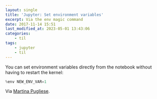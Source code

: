 ```yaml
---
layout: single
title: 'Jupyter: Set environment variables'
excerpt: Via the env magic command
date: 2017-11-14 15:51
last_modified_at: 2023-05-01 13:43:06
categories:
    - til
tags:
    - jupyter
    - til
---
```


You can set environment variables directly from the notebook without having to restart the kernel:

```python
%env NEW_ENV_VAR=1
```

Via [Martina Pugliese](https://web.archive.org/web/20200915133315/https://martinapugliese.github.io/tech/jupyter-customise/).
